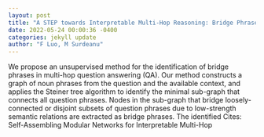 ```yaml
--- 
layout: post 
title: "A STEP towards Interpretable Multi-Hop Reasoning: Bridge Phrase Identification and Query Expansion" 
date: 2022-05-24 00:00:36 -0400 
categories: jekyll update 
author: "F Luo, M Surdeanu" 
--- 
```

We propose an unsupervised method for the identification of bridge phrases in multi-hop question answering (QA). Our method constructs a graph of noun phrases from the question and the available context, and applies the Steiner tree algorithm to identify the minimal sub-graph that connects all question phrases. Nodes in the sub-graph that bridge loosely-connected or disjoint subsets of question phrases due to low-strength semantic relations are extracted as bridge phrases. The identified Cites: Self-Assembling Modular Networks for Interpretable Multi-Hop